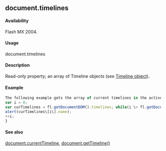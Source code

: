 ## document.timelines

#### Availability

Flash MX 2004.

#### Usage

document.timelines

#### Description

Read-only property; an array of Timeline objects (see [Timeline object](#!AdobeDocs/developers-animatesdk-docs/master/Timeline_object/timeline_summary.md)).

#### Example

```javascript
The following example gets the array of current timelines in the active document and displays their names in the Output panel:
var i = 0;
var curTimelines = fl.getDocumentDOM().timelines; while(i \< fl.getDocumentDOM().timelines.length){
alert(curTimelines\[i\].name);
++i;
}

```
#### See also

[document.currentTimeline](#!AdobeDocs/developers-animatesdk-docs/master/Document_object/docume39.md), [document.getTimeline()](#!AdobeDocs/developers-animatesdk-docs/master/Document_object/docume88.md)
